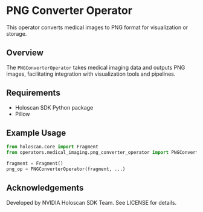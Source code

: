 # PNG Converter Operator

This operator converts medical images to PNG format for visualization or storage.

## Overview

The `PNGConverterOperator` takes medical imaging data and outputs PNG images, facilitating integration with visualization tools and pipelines.

## Requirements

- Holoscan SDK Python package
- Pillow

## Example Usage

```python
from holoscan.core import Fragment
from operators.medical_imaging.png_converter_operator import PNGConverterOperator

fragment = Fragment()
png_op = PNGConverterOperator(fragment, ...)
```

## Acknowledgements

Developed by NVIDIA Holoscan SDK Team. See LICENSE for details.
